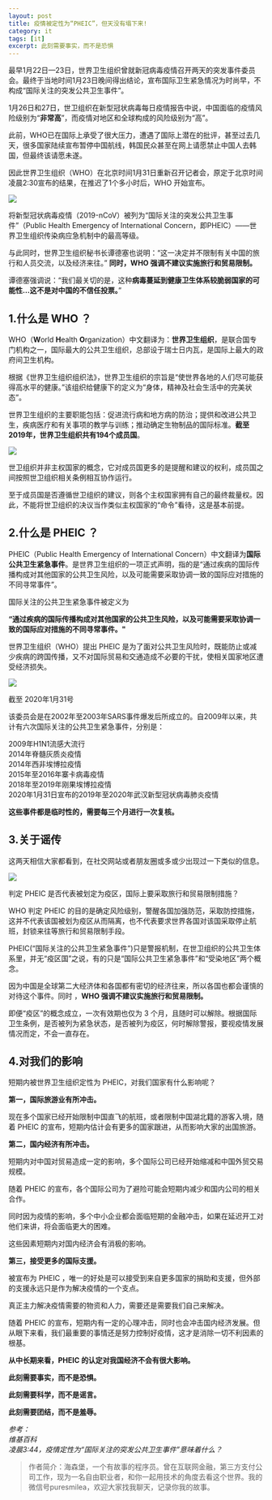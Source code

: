 ```yaml
---
layout: post
title: 疫情被定性为“PHEIC”，但天没有塌下来!
category: it
tags: [it]
excerpt: 此刻需要事实，而不是恐惧
---
```


最早1月22日—23日，世界卫生组织曾就新冠病毒疫情召开两天的突发事件委员会。最终于当地时间1月23日晚间得出结论，宣布国际卫生紧急情况为时尚早，不构成“国际关注的突发公共卫生事件”。

1月26日和27日，世卫组织在新型冠状病毒每日疫情报告中说，中国面临的疫情风险级别为“**非常高**”，而疫情对地区和全球构成的风险级别为“高”。

此前，WHO已在国际上承受了很大压力，遭遇了国际上潜在的批评，甚至过去几天，很多国家陆续宣布暂停中国航线，韩国民众甚至在网上请愿禁止中国人去韩国，但最终该请愿未遂。

因此世界卫生组织（WHO）在北京时间1月31日重新召开记者会，原定于北京时间凌晨2:30宣布的结果，在推迟了1个多小时后，WHO 开始宣布。

![](http://favorites.ren/assets/images/2020/it/pheic01.jpeg) 

将新型冠状病毒疫情（2019-nCoV）被列为“国际关注的突发公共卫生事件”（Public Health Emergency of International Concern，即PHEIC）——世界卫生组织传染病应急机制中的最高等级。

与此同时，世界卫生组织秘书长谭德塞也说明：“这一决定并不限制有关中国的旅行和人员交流，以及经济来往。” **同时，WHO 强调不建议实施旅行和贸易限制。**

谭德塞强调说：“我们最关切的是，这种**病毒蔓延到健康卫生体系较脆弱国家的可能性…这不是对中国的不信任投票。**”

## 1.什么是 WHO ？

WHO（**W**orld **H**ealth **O**rganization）中文翻译为：**世界卫生组织**，是联合国专门机构之一，国际最大的公共卫生组织，总部设于瑞士日内瓦，是国际上最大的政府间卫生机构。

根据《世界卫生组织组织法》，世界卫生组织的宗旨是“使世界各地的人们尽可能获得高水平的健康。”该组织给健康下的定义为“身体，精神及社会生活中的完美状态”。

世界卫生组织的主要职能包括：促进流行病和地方病的防治；提供和改进公共卫生，疾病医疗和有关事项的教学与训练；推动确定生物制品的国际标准。**截至2019年，世界卫生组织共有194个成员国**。

![](http://favorites.ren/assets/images/2020/it/pheic02.jpeg) 

世卫组织并非主权国家的概念，它对成员国更多的是提醒和建议的权利，成员国之间按照世卫组织相关条例相互协作运行。

至于成员国是否遵循世卫组织的建议，则各个主权国家拥有自己的最终裁量权。因此，不能将世卫组织的决议当作类似主权国家的“命令”看待，这是基本前提。


## 2.什么是 PHEIC ？

PHEIC（Public Health Emergency of International Concern）中文翻译为**国际公共卫生紧急事件**。是世界卫生组织的一项正式声明，指的是“通过疾病的国际传播构成对其他国家的公共卫生风险，以及可能需要采取协调一致的国际应对措施的不同寻常事件”。

国际关注的公共卫生紧急事件被定义为

**“通过疾病的国际传播构成对其他国家的公共卫生风险，以及可能需要采取协调一致的国际应对措施的不同寻常事件。"**

世界卫生组织（WHO）提出 PHEIC 是为了面对公共卫生风险时，既能防止或减少疾病的跨国传播，又不对国际贸易和交通造成不必要的干扰，使相关国家地区遭受经济损失。

![](http://favorites.ren/assets/images/2020/it/pheic03.jpeg) 

截至 2020年1月31号

该委员会是在2002年至2003年SARS事件爆发后所成立的。自2009年以来，共计有六次国际关注的公共卫生紧急事件，分别是：

2009年H1N1流感大流行  
2014年脊髓灰质炎疫情  
2014年西非埃博拉疫情  
2015年至2016年寨卡病毒疫情  
2018年至2019年刚果埃博拉疫情  
2020年1月31日宣布的2019年至2020年武汉新型冠状病毒肺炎疫情  

**这些事件都是临时性的，需要每三个月进行一次复核。**


## 3.关于谣传

这两天相信大家都看到，在社交网站或者朋友圈或多或少出现过一下类似的信息。

![](http://favorites.ren/assets/images/2020/it/pheic04.jpeg) 

判定 PHEIC 是否代表被划定为疫区，国际上要采取旅行和贸易限制措施？

WHO 判定 PHEIC 的目的是确定风险级别，警醒各国加强防范，采取防控措施，这并不代表该国被划为疫区从而隔离，也不代表要求世界各国对该国采取停止航班，封锁来往等旅行和贸易限制手段。

PHEIC(“国际关注的公共卫生紧急事件”)只是警报机制，在世卫组织的公共卫生体系里，并无“疫区国”之说，有的只是“国际公共卫生紧急事件”和“受染地区”两个概念。

因为中国是全球第二大经济体和各国都有密切的经济往来，所以各国也都会谨慎的对待这个事件。同时 ，**WHO 强调不建议实施旅行和贸易限制。**

即便“疫区”的概念成立，一次有效期也仅为 3 个月，且随时可以解除。根据国际卫生条例，是否被列为紧急状态，是否被列为疫区，何时解除警报，要视疫情发展情况而定，不会一直存在。


## 4.对我们的影响

短期内被世界卫生组织定性为 PHEIC，对我们国家有什么影响呢？

**第一，国际旅游业有所冲击。**

现在多个国家已经开始限制中国直飞的航班，或者限制中国湖北籍的游客入境，随着 PHEIC  的宣布，短期内估计会有更多的国家跟进，从而影响大家的出国旅游。

**第二，国内经济有所冲击。**

短期内对中国对贸易造成一定的影响，多个国际公司已经开始缩减和中国外贸交易规模。

随着 PHEIC 的宣布，各个国际公司为了避险可能会短期内减少和国内公司的相关合作。

同时因为疫情的影响，多个中小企业都会面临短期的金融冲击，如果在延迟开工对他们来讲，将会面临更大的困难。

这些因素短期内对国内经济会有消极的影响。

**第三，接受更多的国际支援。**

被宣布为 PHEIC ，唯一的好处是可以接受到来自更多国家的捐助和支援，但外部的支援永远只是作为解决疫情的一个支点。

真正主力解决疫情需要的物资和人力，需要还是需要我们自己来解决。

随着 PHEIC 的宣布，短期内有一定的心理冲击，同时也会冲击国内经济发展。但从眼下来看，我们最重要的事情还是努力控制好疫情，这才是消除一切不利因素的根基。

**从中长期来看，PHEIC 的认定对我国经济不会有很大影响。**

**此刻需要事实，而不是恐惧。**

**此刻需要科学，而不是谣言。**

**此刻需要团结，而不是羞辱。**

*参考：  
维基百科  
凌晨3:44，疫情定性为“国际关注的突发公共卫生事件”意味着什么？* 



>作者简介：海森堡，一个有故事的程序员。曾在互联网金融，第三方支付公司工作，现为一名自由职业者，和你一起用技术的角度去看这个世界。我的微信号puresmilea，欢迎大家找我聊天，记录你我的故事。
